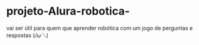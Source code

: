 # projeto-Alura-robotica-
vai ser útil para quem que aprender robótica com um jogo de perguntas e respostas (*/ω＼*)
